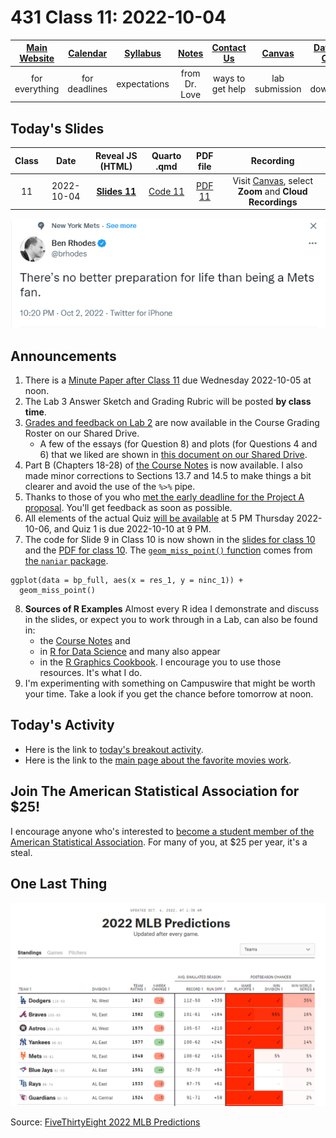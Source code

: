 # 431 Class 11: 2022-10-04

[Main Website](https://thomaselove.github.io/431-2022/) | [Calendar](https://thomaselove.github.io/431-2022/calendar.html) | [Syllabus](https://thomaselove.github.io/431-syllabus-2022/) | [Notes](https://thomaselove.github.io/431-notes/) | [Contact Us](https://thomaselove.github.io/431-2022/contact.html) | [Canvas](https://canvas.case.edu) | [Data and Code](https://github.com/THOMASELOVE/431-data)
:-----------: | :--------------: | :----------: | :---------: | :-------------: | :-----------: | :------------:
for everything | for deadlines | expectations | from Dr. Love | ways to get help | lab submission | for downloads

## Today's Slides

Class | Date | Reveal JS (HTML) | Quarto .qmd | PDF file | Recording
:---: | :--------: | :------: | :------: | :--------: | :-------------:
11 | 2022-10-04 | **[Slides 11](https://thomaselove.github.io/431-slides-2022/class11.html)** | [Code 11](https://thomaselove.github.io/431-slides-2022/class11.qmd) | [PDF 11](431%20Class%2011.pdf) | Visit [Canvas](https://canvas.case.edu/), select **Zoom** and **Cloud Recordings**

![](rhodes_2022-10-02.png)

## Announcements

1. There is a [Minute Paper after Class 11](https://bit.ly/431-2022-min-11) due Wednesday 2022-10-05 at noon.
2. The Lab 3 Answer Sketch and Grading Rubric will be posted **by class time**.
3. [Grades and feedback on Lab 2](https://github.com/THOMASELOVE/431-labs-2022/blob/main/README.md#answer-sketches-and-grading-rubrics) are now available in the Course Grading Roster on our Shared Drive.
    - A few of the essays (for Question 8) and plots (for Questions 4 and 6) that we liked are shown in [this document on our Shared Drive](https://docs.google.com/document/d/1MO4sHKhSJCkEJW4PKPJKAcjfj237ZFfJh51Ec6Fr1JA/edit?usp=sharing).
4. Part B (Chapters 18-28) of [the Course Notes](https://thomaselove.github.io/431-notes/) is now available. I also made minor corrections to Sections 13.7 and 14.5 to make things a bit clearer and avoid the use of the `%>%` pipe.
5. Thanks to those of you who [met the early deadline for the Project A proposal](https://github.com/THOMASELOVE/431-classes-2022/blob/main/projectA/early_prop.md). You'll get feedback as soon as possible.
6. All elements of the actual Quiz [will be available](https://github.com/THOMASELOVE/431-quizzes-2022/blob/main/quiz1) at 5 PM Thursday 2022-10-06, and Quiz 1 is due 2022-10-10 at 9 PM.
7. The code for Slide 9 in Class 10 is now shown in the [slides for class 10](https://thomaselove.github.io/431-slides-2022/class10.html) and the [PDF for class 10](https://github.com/THOMASELOVE/431-classes-2022/blob/main/class10/431%20Class%2010.pdf). The [`geom_miss_point()` function](https://naniar.njtierney.com/reference/geom_miss_point.html) comes from [the `naniar` package](https://naniar.njtierney.com/index.html).

```
ggplot(data = bp_full, aes(x = res_1, y = ninc_1)) +
  geom_miss_point()
```

8. **Sources of R Examples** Almost every R idea I demonstrate and discuss in the slides, or expect you to work through in a Lab, can also be found in:
    - the [Course Notes](https://thomaselove.github.io/431-notes/) and 
    - in [R for Data Science](https://r4ds.hadley.nz/) and many also appear 
    - in the [R Graphics Cookbook](https://r-graphics.org/). I encourage you to use those resources. It's what I do.
9. I'm experimenting with something on Campuswire that might be worth your time. Take a look if you get the chance before tomorrow at noon.

## Today's Activity

- Here is the link to [today's breakout activity](https://github.com/THOMASELOVE/431-classes-2022/blob/main/movies/breakout1.md).
- Here is the link to the [main page about the favorite movies work](https://github.com/THOMASELOVE/431-classes-2022/tree/main/movies).

## Join The American Statistical Association for $25!

I encourage anyone who's interested to [become a student member of the American Statistical Association](http://amstat.informz.net/z/cjUucD9taT0xMDc1NzYzMSZwPTEmdT0xMTY0ODk4NDg4JmxpPTk3MzM0MDk2/index.html). For many of you, at $25 per year, it's a steal.

## One Last Thing

![](mlb_2022-10-04.png)

Source: [FiveThirtyEight 2022 MLB Predictions](https://projects.fivethirtyeight.com/2022-mlb-predictions/)
